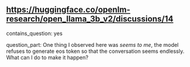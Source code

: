 ## https://huggingface.co/openlm-research/open_llama_3b_v2/discussions/14

contains_question: yes

question_part: One thing I observed here was _seems to me_, the model refuses to generate eos token so that the conversation seems endlessly. What can I do to make it happen?